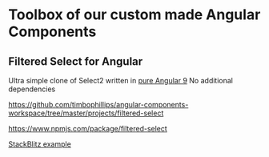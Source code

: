 # Toolbox of our custom made Angular Components

## Filtered Select for Angular

Ultra simple clone of Select2 written in [pure Angular 9](https://angular.io)
No additional dependencies

https://github.com/timbophillips/angular-components-workspace/tree/master/projects/filtered-select

https://www.npmjs.com/package/filtered-select

[StackBlitz example](https://stackblitz.com/edit/filtered-select-example-usage)

